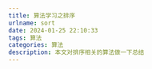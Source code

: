 ```yaml
---
title: 算法学习之排序
urlname: sort
date: 2024-01-25 22:10:33
tags: 算法
categories: 算法
description: 本文对排序相关的算法做一下总结
---
```

